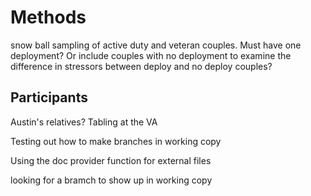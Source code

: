 # Methods

snow ball sampling of active duty and veteran couples. Must have one deployment? Or include couples with no deployment to examine the difference in stressors between deploy and no deploy couples?
## Participants
Austin's relatives?
Tabling at the VA

Testing out how to make branches in working copy

Using the doc provider function for external files

looking for a bramch to show up in working copy
